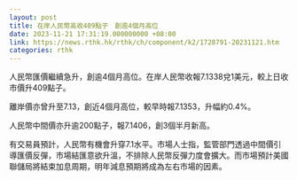 ```yaml
---
layout: post
title: 在岸人民幣高收409點子　創逾4個月高位
date: 2023-11-21 17:31:19.000000000 +08:00
link: https://news.rthk.hk/rthk/ch/component/k2/1728791-20231121.htm
categories: rthk
---
```


人民幣匯價繼續急升，創逾4個月高位。在岸人民幣收報7.1338兌1美元，較上日收市價升409點子。

離岸價亦曾升至7.13，創近4個月高位，較早時報7.1353，升幅約0.4%。

人民幣中間價亦升逾200點子，報7.1406，創3個半月新高。

有交易員預計，人民幣有機會升穿7.1水平。市場人士指，監管部門透過中間價引導匯價反彈，市場結匯意欲升溫，不排除人民幣反彈力度會擴大。而市場預計美國聯儲局將結束加息周期，明年減息預期將成為左右市場的因素。
